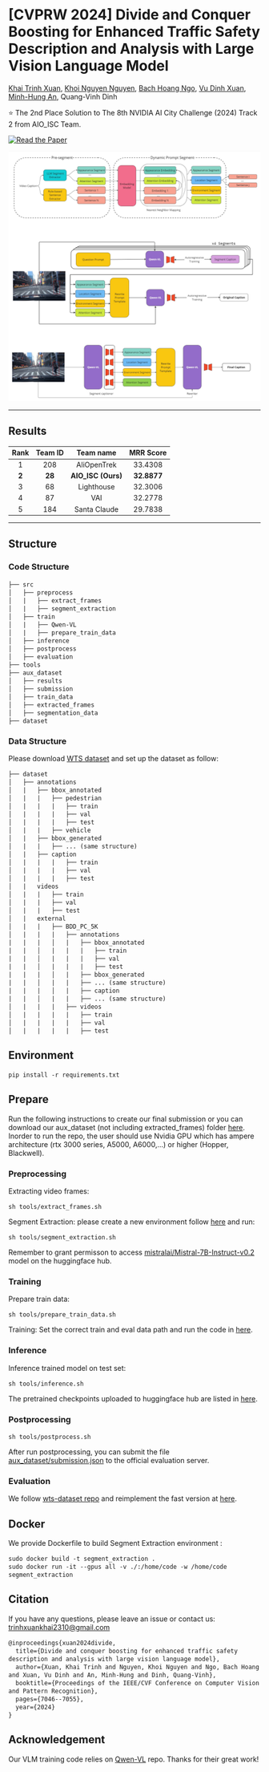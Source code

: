 # [CVPRW 2024] Divide and Conquer Boosting for Enhanced Traffic Safety Description and Analysis with Large Vision Language Model 

[Khai Trinh Xuan](https://github.com/trinhxuankhai), [Khoi Nguyen Nguyen](https://github.com/nguyen-brat), [Bach Hoang Ngo](https://github.com/BachNgoH), [Vu Dinh Xuan](https://github.com/dxv2k), [Minh-Hung An](https://github.com/anminhhung), Quang-Vinh Dinh

⭐ The 2nd Place Solution to The 8th NVIDIA AI City Challenge (2024) Track 2 from AIO_ISC Team.

[![Read the Paper](https://img.shields.io/badge/Paper-red)](https://openaccess.thecvf.com/content/CVPR2024W/AICity/papers/Xuan_Divide_and_Conquer_Boosting_for_Enhanced_Traffic_Safety_Description_and_CVPRW_2024_paper.pdf)

<p align="center">
    <img src="figures/main_figure.jpg"/>
</p>

---
## Results

| **Rank**            |       **Team ID**       |         **Team name**          |             **MRR Score**              |
|:--------------------:|:-----------------------------:|:----------------------------:|:---------------------------------:|
| 1 |   208   |   AliOpenTrek   |   33.4308    |
| **2** |   **28**  | **AIO_ISC (Ours)** |   **32.8877**   |
| 3 |   68  |      Lighthouse       |   32.3006    |
| 4 |   87 |    VAI     |   32.2778    |
| 5 |   184  |    Santa Claude	    |   29.7838    |

---

## Structure
### Code Structure
```
├── src
│   ├── preprocess
│   |   ├── extract_frames
│   |   ├── segment_extraction
│   ├── train
│   |   ├── Qwen-VL
│   |   ├── prepare_train_data
│   ├── inference
│   ├── postprocess
│   ├── evaluation
├── tools
├── aux_dataset
│   ├── results
│   ├── submission
│   ├── train_data
│   ├── extracted_frames
│   ├── segmentation_data
├── dataset
```

### Data Structure
Please download [WTS dataset](https://github.com/woven-visionai/wts-dataset) and set up the dataset as follow:
```
├── dataset
│   ├── annotations
│   |   ├── bbox_annotated
│   |   |   ├── pedestrian
│   |   |   |   ├── train
│   |   |   |   ├── val
│   |   |   |   ├── test
│   |   |   ├── vehicle
│   |   ├── bbox_generated
│   |   |   ├── ... (same structure)
│   |   ├── caption
│   |   |   |   ├── train
│   |   |   |   ├── val
│   |   |   |   ├── test
│   |   videos
│   |   |   ├── train
│   |   |   ├── val
│   |   |   ├── test
│   |   external
│   |   |   ├── BDD_PC_5K
│   |   |   |   ├── annotations
|   |   |   │   |   ├── bbox_annotated
|   |   │   |   |   |   ├── train
|   |   │   |   |   |   ├── val
|   |   │   |   |   |   ├── test
|   |   |   │   |   ├── bbox_generated
|   |   │   |   |   ├── ... (same structure)
|   |   |   │   |   ├── caption
|   |   │   |   |   ├── ... (same structure)
│   |   |   |   ├── videos
│   |   |   |   |   ├── train
│   |   |   |   |   ├── val
│   |   |   |   |   ├── test
```

## Environment
```
pip install -r requirements.txt
```

## Prepare
Run the following instructions to create our final submission or you can download our aux_dataset (not including extracted_frames) folder [here](https://drive.google.com/file/d/1o5E1c8ePIW6HtMcVy72PQmrU3z1Mzffb/view?usp=sharing). 
Inorder to run the repo, the user should use Nvidia GPU which has ampere architecture (rtx 3000 series, A5000, A6000,...) or higher (Hopper, Blackwell).
### Preprocessing
Extracting video frames:
```
sh tools/extract_frames.sh
```

Segment Extraction: please create a new environment follow [here](src/preprocess/segment_extraction/README.md) and run:
```
sh tools/segment_extraction.sh
```
Remember to grant permisson to access [mistralai/Mistral-7B-Instruct-v0.2](https://huggingface.co/mistralai/Mistral-7B-Instruct-v0.2) model on the huggingface hub.

### Training
Prepare train data:
```
sh tools/prepare_train_data.sh
```

Training:
Set the correct train and eval data path and run the code in [here](src/train/Qwen-VL/finetune/finetune_lora_single_gpu.sh).

### Inference
Inference trained model on test set:
```
sh tools/inference.sh
```
The pretrained checkpoints uploaded to huggingface hub are listed in [here](src/inference/ckpt.json). 

### Postprocessing
```
sh tools/postprocess.sh
```
After run postprocessing, you can submit the file [aux_dataset/submission.json](aux_dataset/submission.json) to the official evaluation server.

### Evaluation
We follow [wts-dataset repo](https://github.com/woven-visionai/wts-dataset) and reimplement the fast version at [here](src/evaluation/metrics.py).

## Docker
We provide Dockerfile to build Segment Extraction environment :
```
sudo docker build -t segment_extraction .
sudo docker run -it --gpus all -v ./:/home/code -w /home/code segment_extraction
```
## Citation
If you have any questions, please leave an issue or contact us: trinhxuankhai2310@gmail.com
```
@inproceedings{xuan2024divide,
  title={Divide and conquer boosting for enhanced traffic safety description and analysis with large vision language model},
  author={Xuan, Khai Trinh and Nguyen, Khoi Nguyen and Ngo, Bach Hoang and Xuan, Vu Dinh and An, Minh-Hung and Dinh, Quang-Vinh},
  booktitle={Proceedings of the IEEE/CVF Conference on Computer Vision and Pattern Recognition},
  pages={7046--7055},
  year={2024}
}
```

## Acknowledgement
Our VLM training code relies on [Qwen-VL](https://github.com/QwenLM/Qwen-VL) repo. Thanks for their great work!
